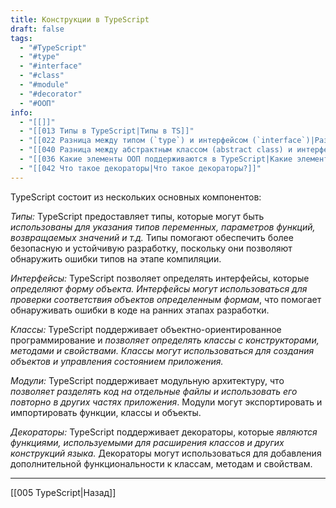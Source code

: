```yaml
---
title: Конструкции в TypeScript
draft: false
tags:
  - "#TypeScript"
  - "#type"
  - "#interface"
  - "#class"
  - "#module"
  - "#decorator"
  - "#ООП"
info:
  - "[[]]"
  - "[[013 Типы в TypeScript|Типы в TS]]"
  - "[[022 Разница между типом (`type`) и интерфейсом (`interface`)|Разница между типом (`type`) и интерфейсом (`interface`)]]"
  - "[[040 Разница между абстрактным классом (abstract class) и интерфейсом (interface)|Разница между абстрактным классом (abstract class) и интерфейсом (interface)]]"
  - "[[036 Какие элементы ООП поддерживаются в TypeScript|Какие элементы ООП поддерживаются в TypeScript?]]"
  - "[[042 Что такое декораторы|Что такое декораторы?]]"
---
```

TypeScript состоит из нескольких основных компонентов:

*Типы:* 
	TypeScript предоставляет типы, которые могут быть *использованы для указания типов переменных, параметров функций, возвращаемых значений и т.д.* 
	Типы помогают обеспечить более безопасную и устойчивую разработку, поскольку они позволяют обнаружить ошибки типов на этапе компиляции.
    
*Интерфейсы:* 
	TypeScript позволяет определять интерфейсы, которые *определяют форму объекта. Интерфейсы могут использоваться для проверки соответствия объектов определенным формам*, что помогает обнаруживать ошибки в коде на ранних этапах разработки.

*Классы:* 
	TypeScript поддерживает объектно-ориентированное программирование и *позволяет определять классы с конструкторами, методами и свойствами. Классы могут использоваться для создания объектов и управления состоянием приложения.*
    
*Модули:* 
	TypeScript поддерживает модульную архитектуру, что *позволяет разделять код на отдельные файлы и использовать его повторно в других частях приложения*. Модули могут экспортировать и импортировать функции, классы и объекты.

*Декораторы:* 
	TypeScript поддерживает декораторы, которые *являются функциями, используемыми для расширения классов и других конструкций языка.* Декораторы могут использоваться для добавления дополнительной функциональности к классам, методам и свойствам.

_____

[[005 TypeScript|Назад]]